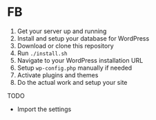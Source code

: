 FB
==

1. Get your server up and running
2. Install and setup your database for WordPress
3. Download or clone this repository
4. Run `./install.sh`
5. Navigate to your WordPress installation URL
6. Setup `wp-config.php` manually if needed
7. Activate plugins and themes
8. Do the actual work and setup your site

TODO
- Import the settings
